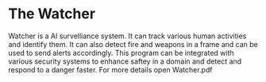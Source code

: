 # The Watcher
Watcher is a AI survelliance system. It can track various human activities and identify them. It can also detect fire and weapons in a frame and can be used to send alerts accordingly. This program can be integrated with various security systems to enhance saftey in a domain and detect and respond to a danger faster.
For more details open Watcher.pdf
